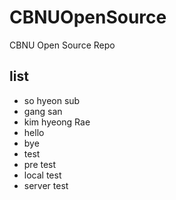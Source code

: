 # CBNUOpenSource
CBNU Open Source Repo

## list
* so hyeon sub
* gang san
* kim hyeong Rae
* hello
* bye
* test
* pre test
* local test
* server test

